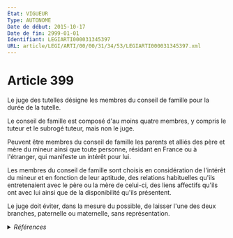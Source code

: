 ```yaml
---
État: VIGUEUR
Type: AUTONOME
Date de début: 2015-10-17
Date de fin: 2999-01-01
Identifiant: LEGIARTI000031345397
URL: article/LEGI/ARTI/00/00/31/34/53/LEGIARTI000031345397.xml
---
```


<h1>Article 399</h1>

Le juge des tutelles désigne les membres du conseil de famille pour la durée de
la tutelle.<br />

Le conseil de famille est composé d'au moins quatre membres, y compris le tuteur
et le subrogé tuteur, mais non le juge.<br />

Peuvent être membres du conseil de famille les parents et alliés des père et
mère du mineur ainsi que toute personne, résidant en France ou à l'étranger, qui
manifeste un intérêt pour lui.<br />

Les membres du conseil de famille sont choisis en considération de l'intérêt du
mineur et en fonction de leur aptitude, des relations habituelles qu'ils
entretenaient avec le père ou la mère de celui-ci, des liens affectifs qu'ils
ont avec lui ainsi que de la disponibilité qu'ils présentent.<br />

Le juge doit éviter, dans la mesure du possible, de laisser l'une des deux
branches, paternelle ou maternelle, sans représentation.


<details>
  <summary><em>Références</em></summary>

  <h2>Articles faisant référence à l'article</h2>
  
  <ul>
    <li>
      <a href="https://legal.tricoteuses.fr//redirection/LEGIARTI000031322336?vers=git&vers=legifrance">Ordonnance n° 2015-1288 du 15 octobre 2015 portant simplification et modernisation du droit de la famille - article 4 ENTIEREMENT_MODIF</a> DEPLACE source
    </li>
  </ul>
  
  <h2>Références faites par l'article</h2>
  
  <ul>
    <li>
      2015-10-15 DEPLACE cible <a href="https://legal.tricoteuses.fr//redirection/LEGIARTI000031322336?vers=git&vers=legifrance">Ordonnance n° 2015-1288 du 15 octobre 2015 portant simplification et modernisation du droit de la famille - article 4 ENTIEREMENT_MODIF</a>
    </li>
    <li>
      2999-01-01 CITATION cible <a href="https://legal.tricoteuses.fr//redirection/LEGIARTI000006427703?vers=git&vers=legifrance">Code civil - article 456 AUTONOME VIGUEUR, en vigueur depuis le 2009-01-01</a>
    </li>
    <li>
      2999-01-01 CITATION cible <a href="https://legal.tricoteuses.fr//redirection/LEGIARTI000045293372?vers=git&vers=legifrance">Code des pensions militaires d'invalidité et des victimes de guerre - article L422-2 AUTONOME VIGUEUR, en vigueur depuis le 2023-01-01</a>
    </li>
    <li>
      CODIFICATION source Loi 1803-03-14
    </li>
  </ul>
</details>
